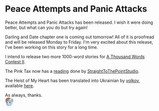 # Peace Attempts and Panic Attacks

Peace Attempts and Panic Attacks has been released. I wish it were doing better, but what can you do but try again!

Darling and Date chapter one is coming out tomorrow! All of it is proofread and will be released Monday to Friday. I'm very excited about this release, I've been working on this story for a long time.

I intend to release two more 1000-word stories for [A Thousand Words Contest II](https://www.fimfiction.net/group/216361/a-thousand-words/thread/517645/a-thousand-words-contest-ii-2023-may-29-jul-30).

The Pink Tax now has a [reading](https://www.youtube.com/watch?v=6DTLq1e9NXk) done by [StraightToThePointStudio](https://www.youtube.com/@StraightToThePointStudio).

The Heist of My Heart has been translated into Ukrainian by [volkov](https://www.fimfiction.net/user/595939/volkov), available [here](https://github.com/Vovkiv/The%5FHeist%5Fof%5FMy%5FHeart-ukr).

As always, thanks.  
![:rainbowderp:](../../ponies/emotes/rainbowderp.png)
